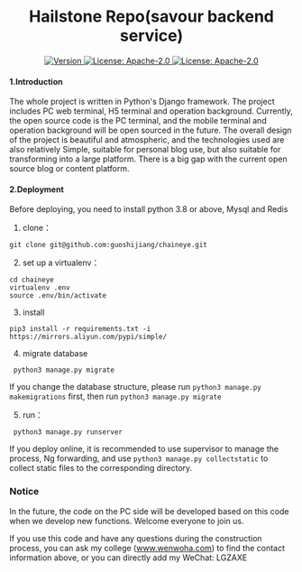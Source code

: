 <!--
parent:
  order: false
-->

<div align="center">
  <h1> Hailstone Repo(savour backend service) </h1>
</div>

<div align="center">
  <a href="https://github.com/SavourDao/hailstone/releases/latest">
    <img alt="Version" src="https://img.shields.io/github/tag/SavourDao/savour-core.svg" />
  </a>
  <a href="https://github.com/SavourDao/hailstone/blob/main/LICENSE">
    <img alt="License: Apache-2.0" src="https://img.shields.io/github/license/SavourDao/savour-core.svg" />
  </a>
   <a href="https://www.python.org/downloads/">
    <img alt="License: Apache-2.0" src="http://img.shields.io/badge/Python3.*-ff3366.svg"/>
  </a>
  
 
</div>


#### 1.Introduction

The whole project is written in Python's Django framework. The project includes PC web terminal, H5 terminal and operation background. Currently, the open source code is the PC terminal, and the mobile terminal and operation background will be open sourced in the future. The overall design of the project is beautiful and atmospheric, and the technologies used are also relatively Simple, suitable for personal blog use, but also suitable for transforming into a large platform. There is a big gap with the current open source blog or content platform.

#### 2.Deployment

Before deploying, you need to install python 3.8 or above, Mysql and Redis

1. clone：
```buildoutcfg
git clone git@github.com:guoshijiang/chaineye.git
```

2. set up a virtualenv：
```buildoutcfg
cd chaineye
virtualenv .env
source .env/bin/activate
```

3. install

```buildoutcfg
pip3 install -r requirements.txt -i https://mirrors.aliyun.com/pypi/simple/
```

4. migrate database
```buildoutcfg
 python3 manage.py migrate
```
If you change the database structure, please run `python3 manage.py makemigrations` first, then run `python3 manage.py migrate`

5. run：
```buildoutcfg
 python3 manage.py runserver
```

If you deploy online, it is recommended to use supervisor to manage the process, Ng forwarding, and use `python3 manage.py collectstatic` to collect static files to the corresponding directory.

### Notice

In the future, the code on the PC side will be developed based on this code when we develop new functions. Welcome everyone to join us.

If you use this code and have any questions during the construction process, you can ask my college (www.wenwoha.com) to find the contact information above, or you can directly add my WeChat: LGZAXE


